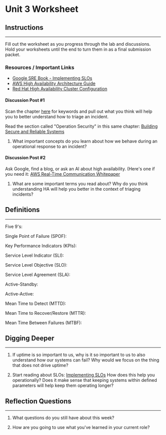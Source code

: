 # Unit 3 Worksheet

## Instructions

---

Fill out the worksheet as you progress through the lab and discussions.
Hold your worksheets until the end to turn them in as a final submission packet.

### Resources / Important Links

- [Google SRE Book - Implementing SLOs](https://sre.google/workbook/implementing-slos/)
- [AWS High Availability Architecture Guide](https://docs.aws.amazon.com/pdfs/whitepapers/latest/real-time-communication-on-aws/real-time-communication-on-aws.pdf)
- [Red Hat High Availability Cluster Configuration](https://access.redhat.com/documentation/en-us/red_hat_enterprise_linux/9/html/configuring_and_managing_high_availability_clusters/index)

#### Discussion Post #1

Scan the chapter [here](https://google.github.io/building-secure-and-reliable-systems/raw/ch17.html) for keywords and pull out what you think will help you to better understand how to triage an incident.

Read the section called "Operation Security" in this same chapter: [Building Secure and Reliable Systems](https://google.github.io/building-secure-and-reliable-systems/raw/ch17.html)

1. What important concepts do you learn about how we behave during an
   operational response to an incident?

#### Discussion Post #2

Ask Google, find a blog, or ask an AI about high availability. (Here's one if you need it: [AWS Real-Time Communication Whitepaper](https://docs.aws.amazon.com/pdfs/whitepapers/latest/real-time-communication-on-aws/real-time-communication-on-aws.pdf#high-availability-and-scalability-on-aws)

1. What are some important terms you read about? Why do you think understanding
   HA will help you better in the context of triaging incidents?

## Definitions

---

Five 9's:

Single Point of Failure (SPOF):

Key Performance Indicators (KPIs):

Service Level Indicator (SLI):

Service Level Objective (SLO):

Service Level Agreement (SLA):

Active-Standby:

Active-Active:

Mean Time to Detect (MTTD):

Mean Time to Recover/Restore (MTTR):

Mean Time Between Failures (MTBF):

## Digging Deeper

---

1. If uptime is so important to us, why is it so important to us to also understand how our systems can fail? Why would we focus on the thing that does not drive uptime?

2. Start reading about SLOs: [Implementing SLOs](https://sre.google/workbook/implementing-slos/)
   How does this help you operationally?
   Does it make sense that keeping systems within defined parameters will help keep
   them operating longer?

## Reflection Questions

---

1. What questions do you still have about this week?

2. How are you going to use what you've learned in your current role?
